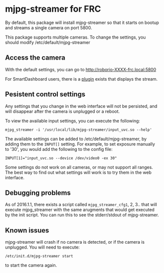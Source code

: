 mjpg-streamer for FRC
=====================

By default, this package will install mjpg-streamer so that it starts on bootup and streams a single camera on port 5800.

This package supports multiple cameras. To change the settings, you should
modify /etc/default/mjpg-streamer

Access the camera
-----------------

With the default settings, you can go to http://roborio-XXXX-frc.local:5800

For SmartDashboard users, there is a [plugin](https://github.com/Beachbot330/MJPGStream_SDExtension) exists that displays the stream.

Pesistent control settings
--------------------------

Any settings that you change in the web interface will not be persisted, and will
disappear after the camera is unplugged or a reboot.

To view the available input settings, you can execute the following:

	mjpg_streamer -i '/usr/local/lib/mjpg-streamer/input_uvc.so --help'
	
The available settings can be added to /etc/default/mjpg-streamer, by adding
them to the `INPUT[]` setting. For example, to set exposure manually to '30',
you would add the following to the config file:

	INPUT[1]="input_uvc.so --device /dev/video0 -ex 30"
	
Some settings do not work on all cameras, or may not support all ranges. The 
best way to find out what settings will work is to try them in the web interface.

Debugging problems
------------------

As of 2016.1.1, there exists a script called `mjpg_streamer_cfg1`, 2, 3.. that
will execute mjpg_streamer with the same arugments that would get executed by
the init script. You can run this to see the stderr/stdout of mjpg-streamer.

Known issues
------------

mjpg-streamer will crash if no camera is detected, or if the camera is
unplugged. You will need to execute:

	/etc/init.d/mjpg-streamer start 

to start the camera again.
